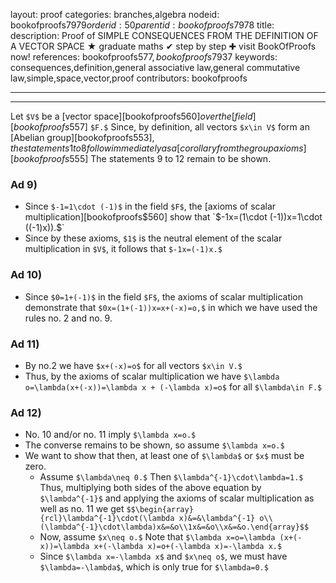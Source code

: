 layout: proof
categories: branches,algebra
nodeid: bookofproofs$7979
orderid: 50
parentid: bookofproofs$7978
title: 
description: Proof of SIMPLE CONSEQUENCES FROM THE DEFINITION OF A VECTOR SPACE ★ graduate maths ✔ step by step ✚ visit BookOfProofs now!
references: bookofproofs$577,bookofproofs$7937
keywords: consequences,definition,general associative law,general commutative law,simple,space,vector,proof
contributors: bookofproofs

---


---

Let `$V$` be a [vector space][bookofproofs$560] over the [field][bookofproofs$557] `$F.$` Since, by definition, all vectors `$x\in V$` form an [Abelian group][bookofproofs$553], the statements 1 to 8 follow immediately as a [corollary from the group axioms][bookofproofs$555] The statements 9 to 12 remain to be shown.

### Ad 9)

* Since `$-1=1\cdot (-1)$` in the field `$F$`, the [axioms of scalar multiplication][bookofproofs$560] show that `$-1x=(1\cdot (-1))x=1\cdot ((-1)x)).$`
* Since by these axioms, `$1$` is the neutral element of the scalar multiplication in `$V$`, it follows that `$-1x=(-1)x.$`

### Ad 10)

* Since `$0=1+(-1)$` in the field `$F$`, the axioms of scalar multiplication demonstrate that `$0x=(1+(-1))x=x+(-x)=o,$` in which we have used the rules no. 2 and no. 9.

### Ad 11)

* By no.2 we have `$x+(-x)=o$` for all vectors `$x\in V.$`
* Thus, by the axioms of scalar multiplication we have `$\lambda o=\lambda(x+(-x))=\lambda x + (-\lambda x)=o$` for all `$\lambda\in F.$`

### Ad 12)

* No. 10 and/or no. 11 imply `$\lambda x=o.$`
* The converse remains to be shown, so assume `$\lambda x=o.$` 
* We want to show that then, at least one of `$\lambda$` or `$x$` must be zero.
   * Assume `$\lambda\neq 0.$` Then `$\lambda^{-1}\cdot\lambda=1.$` Thus, multiplying both sides of the above equation by `$\lambda^{-1}$` and applying the axioms of scalar multiplication as well as no. 11 we get `$$\begin{array}{rcl}\lambda^{-1}\cdot(\lambda x)&=&\lambda^{-1} o\\(\lambda^{-1}\cdot\lambda)x&=&o\\1x&=&o\\x&=&o.\end{array}$$`
   * Now, assume `$x\neq o.$` Note that `$\lambda x=o=\lambda (x+(-x))=\lambda x+(-\lambda x)=o+(-\lambda x)=-\lambda x.$`
   * Since `$\lambda x=-\lambda x$` and `$x\neq o$`, we must have `$\lambda=-\lambda$`, which is only true for `$\lambda=0.$`
